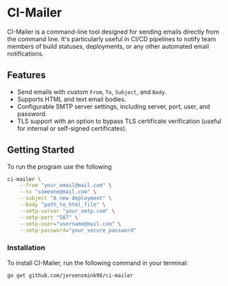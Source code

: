 # CI-Mailer

CI-Mailer is a command-line tool designed for sending emails directly from the command line. It's particularly useful in CI/CD pipelines to notify team members of build statuses, deployments, or any other automated email notifications.

## Features

- Send emails with custom `From`, `To`, `Subject`, and `Body`.
- Supports HTML and text email bodies.
- Configurable SMTP server settings, including server, port, user, and password.
- TLS support with an option to bypass TLS certificate verification (useful for internal or self-signed certificates).

## Getting Started

To run the program use the following

```bash
ci-mailer \
    --from "your_email@mail.com" \
    --to "someone@mail.com" \
    --subject "A new deployment" \
    --body "path_to_html_file" \
    --smtp-server "your_smtp.com" \
    --smtp-port "587" \
    --smtp-user="username@mail.com" \
    --smtp-password="your_secure_password"
```

### Installation

To install CI-Mailer, run the following command in your terminal:

```bash
go get github.com/jeroensmink98/ci-mailer
```

